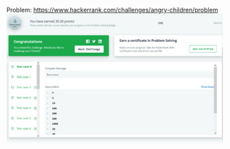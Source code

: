 Problem: https://www.hackerrank.com/challenges/angry-children/problem
![Results](./results.png?raw=true "Results")